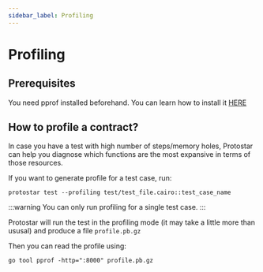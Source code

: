 ```yaml
---
sidebar_label: Profiling
---
```


# Profiling

## Prerequisites

You need pprof installed beforehand. You can learn how to install it [HERE](https://github.com/google/pprof#building-pprof)

## How to profile a contract?

In case you have a test with high number of steps/memory holes, Protostar can help you diagnose which functions are the most expansive in terms of those resources.

If you want to generate profile for a test case, run:

```shell
protostar test --profiling test/test_file.cairo::test_case_name 
```
:::warning
You can only run profiling for a single test case.
:::

Protostar will run the test in the profiling mode (it may take a little more than ususal) and produce a file `profile.pb.gz`

Then you can read the profile using: 
```shell
go tool pprof -http=":8000" profile.pb.gz
```




